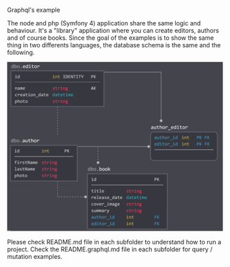 Graphql's example

The node and php (Symfony 4) application share the same logic and behaviour. It's a "library" application where you can create editors, authors and of course books.
Since the goal of the examples is to show the same thing in two differents languages, the database schema is the same and the following.

![alt text](./db-schema.png "Database schema")

Please check README.md file in each subfolder to understand how to run a project. Check the README.graphql.md file in each subfolder for query / mutation examples. 

